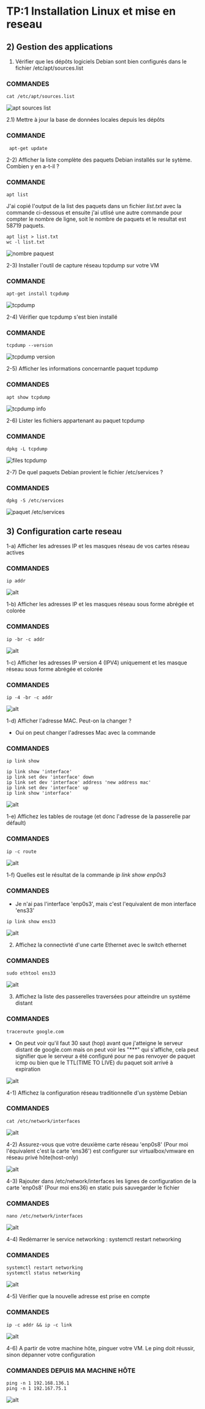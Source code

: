 # TP:1 Installation Linux et mise en reseau



## 2) Gestion des applications


1) Vérifier que les dépôts logiciels Debian sont bien configurés dans le fichier /etc/apt/sources.list

### COMMANDES

```
cat /etc/apt/sources.list
```
![apt sources list](./images/1.png)

2.1) Mettre à jour la base de données locales depuis les dépôts

### COMMANDE
```
 apt-get update
```
2-2) Afficher la liste complète des paquets Debian installés sur le sytème. Combien y en a-t-il ?

### COMMANDE

```
apt list
```
J'ai copié l'output de la list des paquets dans un fichier *list.txt* avec la commande ci-dessous et ensuite j'ai utlisé une autre commande pour compter le nombre de ligne, soit le nombre de paquets et le resultat est 58719 paquets.

```
apt list > list.txt
wc -l list.txt
```
![nombre paquest](./images/2.png)

2-3) Installer l'outil de capture réseau tcpdump sur votre VM

### COMMANDE

```
apt-get install tcpdump
```
![tcpdump](./images/3.png)

2-4) Vérifier que tcpdump s'est bien installé

### COMMANDE

```
tcpdump --version
```
![tcpdump version](./images/4.png)

2-5) Afficher les informations concernantle paquet tcpdump

### COMMANDES

```
apt show tcpdump
```
![tcpdump info](./images/5.png)

2-6) Lister les fichiers appartenant au paquet tcpdump

### COMMANDE

```
dpkg -L tcpdump
```
![files tcpdump](./images/6.png)

2-7) De quel paquets Debian provient le fichier /etc/services ?

### COMMANDES

```
dpkg -S /etc/services
```
![paquet /etc/services](./images/7.png)



## 3) Configuration carte reseau


1-a) Afficher les adresses IP et les masques réseau de vos cartes réseau actives

### COMMANDES

```
ip addr
```

![alt](./images/8.png)

1-b) Afficher les adresses IP et les masques réseau sous forme abrégée et colorée

### COMMANDES

```
ip -br -c addr
```

![alt](./images/9.png)

1-c) Afficher les adresses IP version 4 (IPV4) uniquement et les masque réseau sous forme abrégée et colorée

### COMMANDES

```
ip -4 -br -c addr
```

![alt](./images/10.png)

1-d) Afficher l'adresse MAC. Peut-on la changer ?

- Oui on peut changer l'adresses Mac avec la commande

### COMMANDES

```
ip link show

ip link show 'interface'
ip link set dev 'interface' down
ip link set dev 'interface' address 'new address mac'
ip link set dev 'interface' up
ip link show 'interface'

```
![alt](./images/11.png)

1-e) Affichez les tables de routage (et donc l'adresse de la passerelle par défault)

### COMMANDES

```
ip -c route
```
![alt](./images/12.png)

1-f) Quelles est le résultat de la commande *ip link show enp0s3*

### COMMANDES

- Je n'ai pas l'interface 'enp0s3', mais c'est l'equivalent de mon interface 'ens33'

```
ip link show ens33
```
![alt](./images/13.png)


2) Affichez la connectivté d'une carte Ethernet avec le switch ethernet

### COMMANDES

```
sudo ethtool ens33
```

![alt](./images/14.png)

3) Affichez la liste des passerelles traversées pour atteindre un systéme distant

### COMMANDES

```
traceroute google.com
```
- On peut voir qu'il faut 30 saut (hop) avant que j'atteigne le serveur distant de google.com
mais on peut voir les "***" qui s'affiche, cela peut signifier que le serveur a été configuré pour ne pas renvoyer de paquet icmp ou bien que le TTL(TIME TO LIVE) du paquet soit arrivé à expiration

![alt](./images/15.png)

4-1) Affichez la configuration réseau traditionnelle d'un système Debian

### COMMANDES

```
cat /etc/network/interfaces
```
![alt](./images/16.png)


4-2) Assurez-vous que votre deuxième carte réseau 'enp0s8' (Pour moi l'équivalent c'est la carte 'ens36') est configurer sur virtualbox/vmware en réseau privé hôte(host-only)

![alt](./images/17.png)

4-3) Rajouter dans /etc/network/interfaces les lignes de configuration de la carte 'enp0s8' (Pour moi ens36) en static puis sauvegarder le fichier

### COMMANDES

```
nano /etc/network/interfaces
```
![alt](./images/18.png)

4-4) Redèmarrer le service networking : systemctl restart networking

### COMMANDES

```
systemctl restart networking
systemctl status networking
```
![alt](./images/19.png)

4-5) Vérifier que la nouvelle adresse est prise en compte

### COMMANDES

```
ip -c addr && ip -c link
```
![alt](./images/20.png)

4-6) A partir de votre machine hôte, pinguer votre VM. Le ping doit réussir, sinon dépanner votre configuration

### COMMANDES DEPUIS MA MACHINE HÔTE

```
ping -n 1 192.168.136.1
ping -n 1 192.167.75.1
```
![alt](./images/21.png)